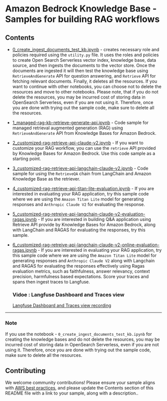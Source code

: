 # Amazon Bedrock Knowledge Base - Samples for building RAG workflows

## Contents
- [0_create_ingest_documents_test_kb.ipynb](./0\_create_ingest_documents_test_kb.ipynb) - creates necessary role and policies required using the `utility.py` file. It uses the roles and policies to create Open Search Serverless vector index, knowledge base, data source, and then ingests the documents to the vector store. Once the documents are ingested it will then test the knowledge base using `RetrieveAndGenerate` API for question answering, and `Retrieve` API for fetching relevant documents. Finally, it deletes all the resources. If you want to continue with other notebooks, you can choose not to delete the resources and move to other notebooks. Please note, that if you do not delete the resources, you may be incurred cost of storing data in OpenSearch Serverless, even if you are not using it. Therefore, once you are done with trying out the sample code, make sure to delete all the resources. 

- [1_managed-rag-kb-retrieve-generate-api.ipynb](./1\_managed-rag-kb-retrieve-generate-api.ipynb) - Code sample for managed retrieval augmented generation (RAG) using `RetrieveAndGenerate` API from Knowledge Bases for Amazon Bedrock.

- [2_customized-rag-retrieve-api-claude-v2.ipynb](./2\_customized-rag-retrieve-api-claude-v2.ipynb) - If you want to customize your RAG workflow, you can use the `retrieve` API provided by Knowledge Bases for Amazon Bedrock. Use this code sample as a starting point.

- [3_customized-rag-retrieve-api-langchain-claude-v2.ipynb](./3\_customized-rag-retrieve-api-langchain-claude-v2.ipynb) - Code sample for using the `RetrieveQA` chain from LangChain and Amazon Knowledge Base as the retriever.

- [4_customized-rag-retrieve-api-titan-lite-evaluation.ipynb](./4\_customized-rag-retrieve-api-titan-lite-evaluation.ipynb) - If you are interested in evaluating your RAG application, try this sample code where we are using the `Amazon Titan Lite` model for generating responses and `Anthropic Claude V2` for evaluating the response.

- [5_customized-rag-retreive-api-langchain-claude-v2-evaluation-ragas.ipynb](./5_customized-rag-retreive-api-langchain-claude-v2-evaluation-ragas.ipynb) - If you are interested in building Q&A application using Retrieve API provide by Knowledge Bases for Amazon Bedrock, along with LangChain and RAGAS for evaluating the responses, try this sample.

- [6_customized-rag-retreive-api-langchain-claude-v2-online-evaluation-ragas.ipynb](./6_customized-rag-retreive-api-langchain-claude-v2-online-evaluation-ragas.ipynb) - If you are interested in evaluating your RAG application, try this sample code where we are using the `Amazon Titan Lite` model for generating responses and `Anthropic Claude V2` along with Langchain and RAGAS for evaluating the responses effectively using Ragas evaluation metrics, such as faithfulness, answer relevancy, context precision, harmfulness based expectations. Score your traces and spans then ingest traces to Langfuse.

    ### Vidoe : Langfuse Dashboard and Traces view
    [Langfuse Dashboard and Traces view recording](./images/Lanfuse%20Dashboard%20and%20Traces%20view%20recording.mov)


***

### Note
If you use the notebook - `0_create_ingest_documents_test_kb.ipynb` for creating the knowledge bases and do not delete the resources, you may be incurred cost of storing data in OpenSearch Serverless, even if you are not using it. Therefore, once you are done with trying out the sample code, make sure to delete all the resources. 

## Contributing

We welcome community contributions! Please ensure your sample aligns with [AWS best practices](_!https://aws.amazon.com/architecture/well-architected/_), and please update the Contents section of this README file with a link to your sample, along with a description..
